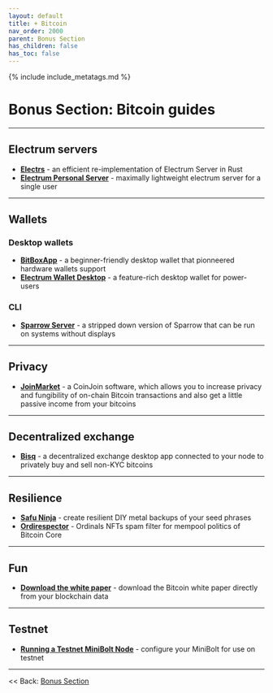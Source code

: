 ```yaml
---
layout: default
title: + Bitcoin
nav_order: 2000
parent: Bonus Section
has_children: false
has_toc: false
---
```

<!-- markdownlint-disable MD014 MD022 MD025 MD033 MD040 -->

{% include include_metatags.md %}

# Bonus Section: Bitcoin guides

---

## Electrum servers

* **[Electrs](electrs.md)** - an efficient re-implementation of Electrum Server in Rust
* **[Electrum Personal Server](electrum-personal-server.md)** - maximally lightweight electrum server for a single user

---

## Wallets

### Desktop wallets

* **[BitBoxApp](bitboxapp.md)** - a beginner-friendly desktop wallet that pionneered hardware wallets support
* **[Electrum Wallet Desktop](electrum-wallet-desktop.md)** - a feature-rich desktop wallet for power-users

### CLI

* **[Sparrow Server](sparrow-server.md)** - a stripped down version of Sparrow that can be run on systems without displays

---

## Privacy

* **[JoinMarket](joinmarket.md)** - a CoinJoin software, which allows you to increase privacy and fungibility of on-chain Bitcoin transactions and also get a little passive income from your bitcoins

---

## Decentralized exchange

* **[Bisq](bisq.md)** -  a decentralized exchange desktop app connected to your node to privately buy and sell non-KYC bitcoins

---

## Resilience

* **[Safu Ninja](safu-ninja.md)** - create resilient DIY metal backups of your seed phrases
* **[Ordirespector](ordisrespector.md)** - Ordinals NFTs spam filter for mempool politics of Bitcoin Core

---

## Fun

* **[Download the white paper](white-paper.md)** - download the Bitcoin white paper directly from your blockchain data

---

## Testnet

* **[Running a Testnet MiniBolt Node](testnet.md)** - configure your MiniBolt for use on testnet

---

<< Back: [Bonus Section](../index.md)
